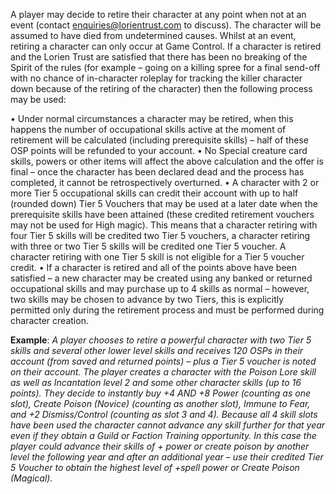 A player may decide to retire their character at any point when not at an event (contact enquiries@lorientrust.com to discuss). The character will be assumed to have died from undetermined causes. Whilst at an event, retiring a character can only occur at Game Control. If a character is retired and the Lorien Trust are satisfied that there has been no breaking of the Spirit of the rules (for example – going on a killing spree for a final send-off with no chance of in-character roleplay for tracking the killer character down because of the retiring of the character) then the following process may be used:

• Under normal circumstances a character may be retired, when this happens the number of occupational skills active at the moment of retirement will be calculated (including prerequisite skills) – half of these OSP points will be refunded to your account. 
• No Special creature card skills, powers or other items will affect the above calculation and the offer is final – once the character has been declared dead and the process has completed, it cannot be retrospectively overturned. 
• A character with 2 or more Tier 5 occupational skills can credit their account with up to half (rounded down) Tier 5 Vouchers that may be used at a later date when the prerequisite skills have been attained (these credited retirement vouchers may not be used for High magic). This means that a character retiring with four Tier 5 skills will be credited two Tier 5 vouchers, a character retiring with three or two Tier 5 skills will be credited one Tier 5 voucher. A character retiring with one Tier 5 skill is not eligible for a Tier 5 voucher credit. 
• If a character is retired and all of the points above have been satisfied – a new character may be created using any banked or returned occupational skills and may purchase up to 4 skills as normal – however, two skills may be chosen to advance by two Tiers, this is explicitly permitted only during the retirement process and must be performed during character creation.

**Example**: *A player chooses to retire a powerful character with two Tier 5 skills and several other lower level skills and receives 120 OSPs in their account (from saved and returned points) – plus a Tier 5 voucher is noted on their account. The player creates a character with the Poison Lore skill as well as Incantation level 2 and some other character skills (up to 16 points). They decide to instantly buy +4 AND +8 Power (counting as one slot), Create Poison (Novice) (counting as another slot), Immune to Fear, and +2 Dismiss/Control (counting as slot 3 and 4). Because all 4 skill slots have been used the character cannot advance any skill further for that year even if they obtain a Guild or Faction Training opportunity. In this case the player could advance their skills of + power or create poison by another level the following year and after an additional year – use their credited Tier 5 Voucher to obtain the highest level of +spell power or Create Poison (Magical).*